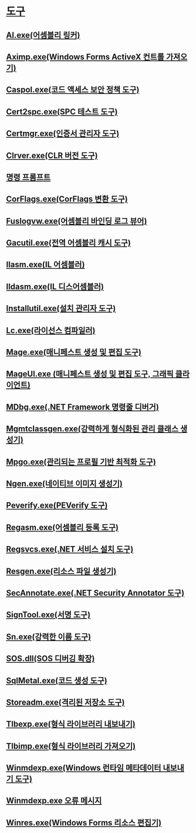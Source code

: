# [도구](index.md)
## [Al.exe(어셈블리 링커)](al-exe-assembly-linker.md)
## [Aximp.exe(Windows Forms ActiveX 컨트롤 가져오기)](aximp-exe-windows-forms-activex-control-importer.md)
## [Caspol.exe(코드 액세스 보안 정책 도구)](caspol-exe-code-access-security-policy-tool.md)
## [Cert2spc.exe(SPC 테스트 도구)](cert2spc-exe-software-publisher-certificate-test-tool.md)
## [Certmgr.exe(인증서 관리자 도구)](certmgr-exe-certificate-manager-tool.md)
## [Clrver.exe(CLR 버전 도구)](clrver-exe-clr-version-tool.md)
## [명령 프롬프트](developer-command-prompt-for-vs.md)
## [CorFlags.exe(CorFlags 변환 도구)](corflags-exe-corflags-conversion-tool.md)
## [Fuslogvw.exe(어셈블리 바인딩 로그 뷰어)](fuslogvw-exe-assembly-binding-log-viewer.md)
## [Gacutil.exe(전역 어셈블리 캐시 도구)](gacutil-exe-gac-tool.md)
## [Ilasm.exe(IL 어셈블러)](ilasm-exe-il-assembler.md)
## [Ildasm.exe(IL 디스어셈블러)](ildasm-exe-il-disassembler.md)
## [Installutil.exe(설치 관리자 도구)](installutil-exe-installer-tool.md)
## [Lc.exe(라이선스 컴파일러)](lc-exe-license-compiler.md)
## [Mage.exe(매니페스트 생성 및 편집 도구)](mage-exe-manifest-generation-and-editing-tool.md)
## [MageUI.exe (매니페스트 생성 및 편집 도구, 그래픽 클라이언트)](mageui-exe-manifest-generation-and-editing-tool-graphical-client.md)
## [MDbg.exe(.NET Framework 명령줄 디버거)](mdbg-exe.md)
## [Mgmtclassgen.exe(강력하게 형식화된 관리 클래스 생성기)](mgmtclassgen-exe.md)
## [Mpgo.exe(관리되는 프로필 기반 최적화 도구)](mpgo-exe-managed-profile-guided-optimization-tool.md)
## [Ngen.exe(네이티브 이미지 생성기)](ngen-exe-native-image-generator.md)
## [Peverify.exe(PEVerify 도구)](peverify-exe-peverify-tool.md)
## [Regasm.exe(어셈블리 등록 도구)](regasm-exe-assembly-registration-tool.md)
## [Regsvcs.exe(.NET 서비스 설치 도구)](regsvcs-exe-net-services-installation-tool.md)
## [Resgen.exe(리소스 파일 생성기)](resgen-exe-resource-file-generator.md)
## [SecAnnotate.exe(.NET Security Annotator 도구)](secannotate-exe-net-security-annotator-tool.md)
## [SignTool.exe(서명 도구)](signtool-exe.md)
## [Sn.exe(강력한 이름 도구)](sn-exe-strong-name-tool.md)
## [SOS.dll(SOS 디버깅 확장)](sos-dll-sos-debugging-extension.md)
## [SqlMetal.exe(코드 생성 도구)](sqlmetal-exe-code-generation-tool.md)
## [Storeadm.exe(격리된 저장소 도구)](storeadm-exe-isolated-storage-tool.md)
## [Tlbexp.exe(형식 라이브러리 내보내기)](tlbexp-exe-type-library-exporter.md)
## [Tlbimp.exe(형식 라이브러리 가져오기)](tlbimp-exe-type-library-importer.md)
## [Winmdexp.exe(Windows 런타임 메타데이터 내보내기 도구)](winmdexp-exe-windows-runtime-metadata-export-tool.md)
## [Winmdexp.exe 오류 메시지](winmdexp-exe-error-messages.md)
## [Winres.exe(Windows Forms 리소스 편집기)](winres-exe-windows-forms-resource-editor.md)
